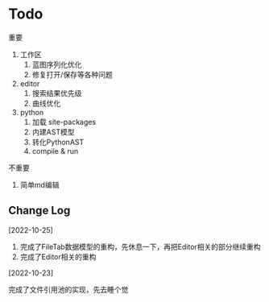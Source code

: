 # Todo

重要

1. 工作区
   1. 蓝图序列化优化
   2. 修复打开/保存等各种问题
2. editor
   1. 搜索结果优先级
   2. 曲线优化
3. python
   1. 加载 site-packages
   2. 内建AST模型
   3. 转化PythonAST
   4. compile & run

不重要

1. 简单md编辑

## Change Log

[2022-10-25]

1. 完成了FileTab数据模型的重构，先休息一下，再把Editor相关的部分继续重构
2. 完成了Editor相关的重构

[2022-10-23]

完成了文件引用池的实现，先去睡个觉